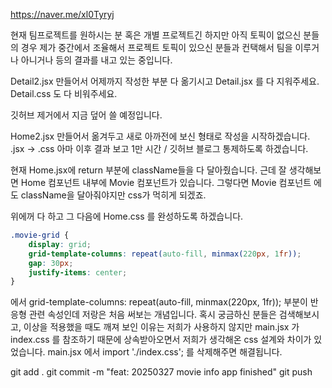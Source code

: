 https://naver.me/xl0Tyryj

현재 팀프로젝트를 원하시는 분
혹은 개별 프로젝트긴 하지만 아직 토픽이
없으신 분들의 경우
제가 중간에서 조율해서 프로젝트 토픽이 있으신 분들과 컨택해서 팀을 이루거나 아니거나 등의 
결과를 내고 있는 중입니다.

Detail2.jsx 만들어서 어제까지 작성한 부분 다 옮기시고
Detail.jsx 를 다 지워주세요.
Detail.css 도 다 비워주세요.

깃허브 제거에서 지금 덮어 쓸 예정입니다.

Home2.jsx 만들어서 옮겨두고
새로 아까전에 보신 형태로 작성을 시작하겠습니다.
.jsx -> .css 아마 이후 결과 보고
1만 시간 / 깃허브 블로그 통제하도록 하겠습니다.

현재 Home.jsx에 return 부분에 className들을 다 달아줬습니다.
근데 잘 생각해보면 Home 컴포넌트 내부에 Movie 컴포넌트가 있습니다.
그렇다면 Movie 컴포넌트 에도 className을 달아줘야지만 css가 먹히게 되겠죠.

위에꺼 다 하고 그 다음에 Home.css 를 완성하도록 하겠습니다.

```css
.movie-grid {
    display: grid;
    grid-template-columns: repeat(auto-fill, minmax(220px, 1fr));
    gap: 30px;
    justify-items: center;
}
```
에서 grid-template-columns: repeat(auto-fill, minmax(220px, 1fr)); 부분이
반응형 관련 속성인데 저랑은 처음 써보는 개념입니다. 혹시 궁금하신 분들은 검색해보시고,
이상을 적용했을 때도 깨져 보인 이유는 저희가 사용하지 않지만
main.jsx 가 index.css 를 참조하기 때문에 상속받아오면서 저희가 생각해온 css 설계와 차이가
있었습니다.
main.jsx 에서 import './index.css'; 를 삭제해주면 해결됩니다.

git add .
git commit -m "feat: 20250327 movie info app finished"
git push